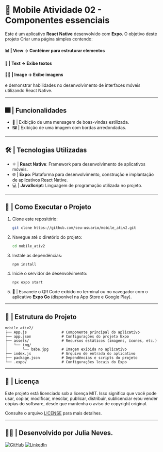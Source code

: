 # 📱 Mobile Atividade 02 - Componentes essenciais
Este é um aplicativo **React Native** desenvolvido com **Expo**. O objetivo deste projeto Criar uma página simples contendo:

#### 📊 | View → Contêiner para estruturar elementos
#### 📃 | Text → Exibe textos
#### 🙋‍♀️ | Image → Exibe imagens

e demonstrar habilidades no desenvolvimento de interfaces móveis utilizando React Native.

---


## 🎆 | Funcionalidades

- 🎀 | Exibição de uma mensagem de boas-vindas estilizada.
- 🖼️ | Exibição de uma imagem com bordas arredondadas.

---

## 🛠️ | Tecnologias Utilizadas

- ⚛️ | **React Native**: Framework para desenvolvimento de aplicativos móveis.
- 🌐 | **Expo**: Plataforma para desenvolvimento, construção e implantação de aplicativos React Native.
- 💻 | **JavaScript**: Linguagem de programação utilizada no projeto.

---

## 🚀 | Como Executar o Projeto

1. Clone este repositório:
   ```bash
   git clone https://github.com/seu-usuario/mobile_ativ2.git

2. Navegue até o diretório do projeto:
   ```bash
   cd mobile_ativ2
   ```

3. Instale as dependências:
   ```bash
   npm install
   ```

4. Inicie o servidor de desenvolvimento:
   ```bash
   npx expo start
   ```

5. 📱 | Escaneie o QR Code exibido no terminal ou no navegador com o aplicativo **Expo Go** (disponível na App Store e Google Play).


---


## 📂 | Estrutura do Projeto

```
mobile_ativ2/
├── App.js                # Componente principal do aplicativo
├── app.json              # Configurações do projeto Expo
├── assets/               # Recursos estáticos (imagens, ícones, etc.)
│   └── img/
│       └── babe.jpg      # Imagem exibida no aplicativo
├── index.js              # Arquivo de entrada do aplicativo
├── package.json          # Dependências e scripts do projeto
└── .expo/                # Configurações locais do Expo
```

---

## 📑 | Licença

Este projeto está licenciado sob a licença MIT. Isso significa que você pode usar, copiar, modificar, mesclar, publicar, distribuir, sublicenciar e/ou vender cópias do software, desde que mantenha o aviso de copyright original.

Consulte o arquivo [LICENSE](./LICENSE) para mais detalhes.

---

## 👩‍💻 | Desenvolvido por **Julia Neves**.

[![GitHub](https://img.shields.io/badge/GitHub-000?style=for-the-badge&logo=github&logoColor=white)](https://github.com/Julianeves01)
[![LinkedIn](https://img.shields.io/badge/LinkedIn-0077B5?style=for-the-badge&logo=linkedin&logoColor=white)](https://www.linkedin.com/in/julia-neves-252b202b1/)
